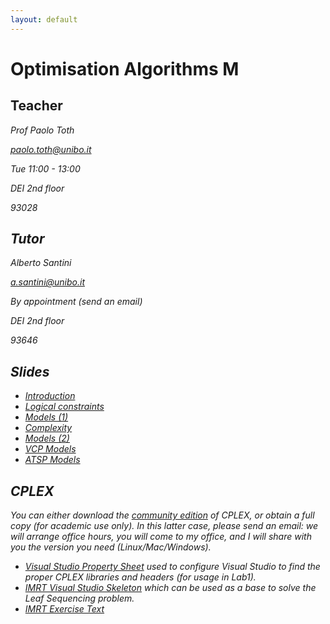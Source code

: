 ```yaml
---
layout: default
---
```


# Optimisation Algorithms M

## Teacher

<i class="fa fa-user" /> Prof Paolo Toth

<i class="fa fa-envelope" /> [paolo.toth@unibo.it](mailto:paolo.toth@unibo.it)

<i class="fa fa-calendar" /> Tue 11:00 - 13:00

<i class="fa fa-map-marker" /> DEI 2nd floor

<i class="fa fa-phone" /> 93028

## Tutor

<i class="fa fa-user" /> Alberto Santini

<i class="fa fa-envelope" /> [a.santini@unibo.it](mailto:a.santini@unibo.it)

<i class="fa fa-calendar" /> By appointment (send an email)

<i class="fa fa-map-marker" /> DEI 2nd floor

<i class="fa fa-phone" /> 93646

## Slides

* [Introduction](/files/oa/OPT-ALG_2016_1_Introduction.pdf)
* [Logical constraints](/files/oa/OPT-ALG_2016_2_Logical-Constraints.pdf)
* [Models (1)](/files/oa/OPT-ALG_2016_3_Models.pdf)
* [Complexity](/files/oa/OPT-ALG_2016_4_Complexity.pdf)
* [Models (2)](/files/oa/OPT-ALG_2016_5_Models.pdf)
* [VCP Models](/files/oa/OPT-ALG_2016_6_VCP_models.pdf)
* [ATSP Models](/files/oa/OPT-ALG_2016_7_ATSP_models.pdf)

## CPLEX

You can either download the [community edition](https://www-01.ibm.com/software/websphere/products/optimization/cplex-studio-community-edition/) of CPLEX, or obtain a full copy (for academic use only). In this latter case, please send an email: we will arrange office hours, you will come to my office, and I will share with you the version you need (Linux/Mac/Windows).

* [Visual Studio Property Sheet](/files/oa/CPLEX_Lab1.props) used to configure Visual Studio to find the proper CPLEX libraries and headers (for usage in Lab1).
* [IMRT Visual Studio Skeleton](/files/oa/imrt_vs_skeleton.zip) which can be used as a base to solve the Leaf Sequencing problem.
* [IMRT Exercise Text](/files/oa/imrt.pdf)
